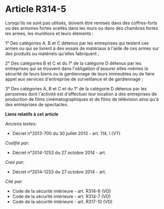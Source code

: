 # Article R314-5

Lorsqu'ils ne sont pas utilisés, doivent être remisés dans des coffres-forts ou des armoires fortes scellés dans les murs ou
dans des chambres fortes les armes, les munitions et leurs éléments :

1° Des catégories A, B et C détenus par les entreprises qui testent ces armes ou qui se livrent à des essais de matériaux à
l'aide de ces armes sur des produits ou matériels qu'elles fabriquent ;

2° Des catégories B et C et du 1° de la catégorie D détenus par les entreprises qui se trouvent dans l'obligation d'assurer
elles-mêmes la sécurité de leurs biens ou le gardiennage de leurs immeubles ou de faire appel aux services d'entreprise de
surveillance et de gardiennage ;

3° Des catégories A, B et C et du 1° de la catégorie D détenus par les personnes dont l'activité est d'effectuer leur
location à des entreprises de production de films cinématographiques et de films de télévision ainsi qu'à des entreprises de
spectacles.

**Liens relatifs à cet article**

_Anciens textes_:

  - Décret n°2013-700 du 30 juillet 2013 - art. 114, I (VT)

_Codifié par_:

  - Décret n°2014-1253 du 27 octobre 2014 - art.

_Créé par_:

  - Décret n°2014-1253 du 27 octobre 2014 - art.

_Cité par_:

  - Code de la sécurité intérieure - art. R314-6 (VD)
  - Code de la sécurité intérieure - art. R314-7 (VD)
  - Code de la sécurité intérieure - art. R317-10 (VD)
